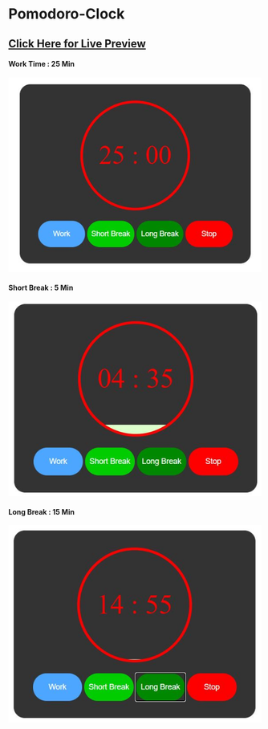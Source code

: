 # Pomodoro-Clock

## <a href="https://pomodoroclock-3p34g8x1b8kjpkzjep.web.codequotient.com"> Click Here for Live Preview </a>

#### Work Time : 25 Min
<img src="https://github.com/HiteshGarg-Coder/Pomodoro-Clock/blob/main/Pomodoro%20Clock.JPG">

#### Short Break : 5 Min
<img src="https://github.com/HiteshGarg-Coder/Pomodoro-Clock/blob/main/Pomodoro%20Clock%20Short%20Break.JPG">

#### Long Break : 15 Min
<img src="https://github.com/HiteshGarg-Coder/Pomodoro-Clock/blob/main/Pomodoro%20Clock%20Long%20Break.JPG">
